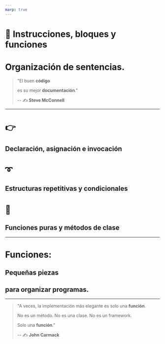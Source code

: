 ```yaml
---
marp: true
---
```


# 🔀 Instrucciones, bloques y funciones

# Organización de sentencias.

> "El buen **código**
>
> es su mejor **documentación**."
>
> -- ✍️ **Steve McConnell**

---

# 👉
## Declaración, asignación e invocación

# ➰
## Estructuras repetitivas y condicionales

# 🧩
## Funciones puras y métodos de clase

---

# Funciones:

## Pequeñas piezas
## para organizar programas.

---

> "A veces,
> la implementación más elegante
> es solo una **función**.
>
> No es un método.
> No es una clase.
> No es un framework.
>
> Solo una **función**."
>
> -- ✍️ **John Carmack**

